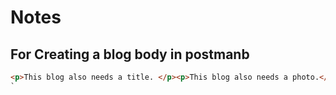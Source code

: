 # Notes

## For Creating a blog body in postmanb

```html <p>Content of blog thre. </p> <p>At leaset one category is required. </p><p>At least one tag is required. .</p>
<p>This blog also needs a title. </p><p>This blog also needs a photo.</p><p>This blog post also has a meta title</p><p>This blog post also has a meta descriiption</p>
`
